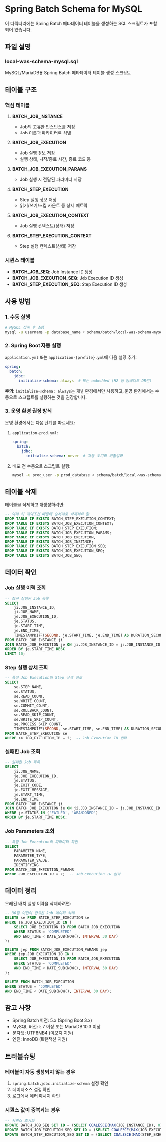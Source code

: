 # Spring Batch Schema for MySQL

이 디렉터리에는 Spring Batch 메타데이터 테이블을 생성하는 SQL 스크립트가 포함되어 있습니다.

## 파일 설명

### local-was-schema-mysql.sql
MySQL/MariaDB용 Spring Batch 메타데이터 테이블 생성 스크립트

## 테이블 구조

### 핵심 테이블

1. **BATCH_JOB_INSTANCE**
   - Job의 고유한 인스턴스를 저장
   - Job 이름과 파라미터로 식별

2. **BATCH_JOB_EXECUTION**
   - Job 실행 정보 저장
   - 실행 상태, 시작/종료 시간, 종료 코드 등

3. **BATCH_JOB_EXECUTION_PARAMS**
   - Job 실행 시 전달된 파라미터 저장

4. **BATCH_STEP_EXECUTION**
   - Step 실행 정보 저장
   - 읽기/쓰기/스킵 카운트 등 상세 메트릭

5. **BATCH_JOB_EXECUTION_CONTEXT**
   - Job 실행 컨텍스트(상태) 저장

6. **BATCH_STEP_EXECUTION_CONTEXT**
   - Step 실행 컨텍스트(상태) 저장

### 시퀀스 테이블

- **BATCH_JOB_SEQ**: Job Instance ID 생성
- **BATCH_JOB_EXECUTION_SEQ**: Job Execution ID 생성
- **BATCH_STEP_EXECUTION_SEQ**: Step Execution ID 생성

## 사용 방법

### 1. 수동 실행

```bash
# MySQL 접속 후 실행
mysql -u username -p database_name < schema/batch/local-was-schema-mysql.sql
```

### 2. Spring Boot 자동 실행

`application.yml` 또는 `application-{profile}.yml`에 다음 설정 추가:

```yaml
spring:
  batch:
    jdbc:
      initialize-schema: always  # 또는 embedded (H2 등 임베디드 DB만)
```

**주의**: `initialize-schema: always`는 개발 환경에서만 사용하고, 운영 환경에서는 수동으로 스크립트를 실행하는 것을 권장합니다.

### 3. 운영 환경 권장 방식

운영 환경에서는 다음 단계를 따르세요:

1. `application-prod.yml`:
   ```yaml
   spring:
     batch:
       jdbc:
         initialize-schema: never  # 자동 초기화 비활성화
   ```

2. 배포 전 수동으로 스크립트 실행:
   ```bash
   mysql -u prod_user -p prod_database < schema/batch/local-was-schema-mysql.sql
   ```

## 테이블 삭제

테이블을 삭제하고 재생성하려면:

```sql
-- 외래 키 제약조건 때문에 순서대로 삭제해야 함
DROP TABLE IF EXISTS BATCH_STEP_EXECUTION_CONTEXT;
DROP TABLE IF EXISTS BATCH_JOB_EXECUTION_CONTEXT;
DROP TABLE IF EXISTS BATCH_STEP_EXECUTION;
DROP TABLE IF EXISTS BATCH_JOB_EXECUTION_PARAMS;
DROP TABLE IF EXISTS BATCH_JOB_EXECUTION;
DROP TABLE IF EXISTS BATCH_JOB_INSTANCE;
DROP TABLE IF EXISTS BATCH_STEP_EXECUTION_SEQ;
DROP TABLE IF EXISTS BATCH_JOB_EXECUTION_SEQ;
DROP TABLE IF EXISTS BATCH_JOB_SEQ;
```

## 데이터 확인

### Job 실행 이력 조회

```sql
-- 최근 실행된 Job 목록
SELECT
    ji.JOB_INSTANCE_ID,
    ji.JOB_NAME,
    je.JOB_EXECUTION_ID,
    je.STATUS,
    je.START_TIME,
    je.END_TIME,
    TIMESTAMPDIFF(SECOND, je.START_TIME, je.END_TIME) AS DURATION_SECONDS
FROM BATCH_JOB_INSTANCE ji
JOIN BATCH_JOB_EXECUTION je ON ji.JOB_INSTANCE_ID = je.JOB_INSTANCE_ID
ORDER BY je.START_TIME DESC
LIMIT 10;
```

### Step 실행 상세 조회

```sql
-- 특정 Job Execution의 Step 상세 정보
SELECT
    se.STEP_NAME,
    se.STATUS,
    se.READ_COUNT,
    se.WRITE_COUNT,
    se.COMMIT_COUNT,
    se.ROLLBACK_COUNT,
    se.READ_SKIP_COUNT,
    se.WRITE_SKIP_COUNT,
    se.PROCESS_SKIP_COUNT,
    TIMESTAMPDIFF(SECOND, se.START_TIME, se.END_TIME) AS DURATION_SECONDS
FROM BATCH_STEP_EXECUTION se
WHERE se.JOB_EXECUTION_ID = ?;  -- Job Execution ID 입력
```

### 실패한 Job 조회

```sql
-- 실패한 Job 목록
SELECT
    ji.JOB_NAME,
    je.JOB_EXECUTION_ID,
    je.STATUS,
    je.EXIT_CODE,
    je.EXIT_MESSAGE,
    je.START_TIME,
    je.END_TIME
FROM BATCH_JOB_INSTANCE ji
JOIN BATCH_JOB_EXECUTION je ON ji.JOB_INSTANCE_ID = je.JOB_INSTANCE_ID
WHERE je.STATUS IN ('FAILED', 'ABANDONED')
ORDER BY je.START_TIME DESC;
```

### Job Parameters 조회

```sql
-- 특정 Job Execution의 파라미터 확인
SELECT
    PARAMETER_NAME,
    PARAMETER_TYPE,
    PARAMETER_VALUE,
    IDENTIFYING
FROM BATCH_JOB_EXECUTION_PARAMS
WHERE JOB_EXECUTION_ID = ?;  -- Job Execution ID 입력
```

## 데이터 정리

오래된 배치 실행 이력을 삭제하려면:

```sql
-- 30일 이전의 완료된 Job 데이터 삭제
DELETE se FROM BATCH_STEP_EXECUTION se
WHERE se.JOB_EXECUTION_ID IN (
    SELECT JOB_EXECUTION_ID FROM BATCH_JOB_EXECUTION
    WHERE STATUS = 'COMPLETED'
    AND END_TIME < DATE_SUB(NOW(), INTERVAL 30 DAY)
);

DELETE jep FROM BATCH_JOB_EXECUTION_PARAMS jep
WHERE jep.JOB_EXECUTION_ID IN (
    SELECT JOB_EXECUTION_ID FROM BATCH_JOB_EXECUTION
    WHERE STATUS = 'COMPLETED'
    AND END_TIME < DATE_SUB(NOW(), INTERVAL 30 DAY)
);

DELETE FROM BATCH_JOB_EXECUTION
WHERE STATUS = 'COMPLETED'
AND END_TIME < DATE_SUB(NOW(), INTERVAL 30 DAY);
```

## 참고 사항

- Spring Batch 버전: 5.x (Spring Boot 3.x)
- MySQL 버전: 5.7 이상 또는 MariaDB 10.3 이상
- 문자셋: UTF8MB4 (이모지 지원)
- 엔진: InnoDB (트랜잭션 지원)

## 트러블슈팅

### 테이블이 자동 생성되지 않는 경우

1. `spring.batch.jdbc.initialize-schema` 설정 확인
2. 데이터소스 설정 확인
3. 로그에서 에러 메시지 확인

### 시퀀스 값이 중복되는 경우

```sql
-- 시퀀스 초기화
UPDATE BATCH_JOB_SEQ SET ID = (SELECT COALESCE(MAX(JOB_INSTANCE_ID), 0) FROM BATCH_JOB_INSTANCE);
UPDATE BATCH_JOB_EXECUTION_SEQ SET ID = (SELECT COALESCE(MAX(JOB_EXECUTION_ID), 0) FROM BATCH_JOB_EXECUTION);
UPDATE BATCH_STEP_EXECUTION_SEQ SET ID = (SELECT COALESCE(MAX(STEP_EXECUTION_ID), 0) FROM BATCH_STEP_EXECUTION);
```